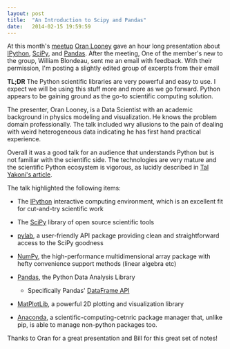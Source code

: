 ```yaml
---
layout: post
title:  "An Introduction to Scipy and Pandas"
date:   2014-02-15 19:59:59
---
```


At this month's [meetup][] [Oran Looney][olooney] gave an hour long 
presentation about [IPython][], [SciPy][], and [Pandas][]. After the meeting, 
One of the member's new to the group, William Blondeau, sent me an email with 
feedback.  With their permission, I'm posting a slightly edited group of 
excerpts from their email

**TL;DR** The Python scientific libraries are very powerful and easy to use. I 
expect we will be using this stuff more and more as we go forward. Python 
appears to be gaining ground as the go-to scientific computing solution.

The presenter, Oran Looney, is a Data Scientist with an academic background in 
physics modeling and visualization. He knows the problem domain 
professionally. The talk included wry allusions to the pain of dealing with 
weird heterogeneous data indicating he has first hand practical experience.

Overall it was a good talk for an audience that understands Python but is not 
familiar with the scientific side. The technologies are very mature and the 
scientific Python ecosystem is vigorous, as lucidly described in [Tal Yakoni's 
article][lunch].

The talk highlighted the following items:

- The [IPython][] interactive computing environment, which is an excellent fit 
  for cut-and-try scientific work

- The [SciPy][] library of open source scientific tools

- [pylab][], a user-friendly API package providing clean and straightforward 
  access to the SciPy goodness

- [NumPy][], the high-performance multidimensional array package with hefty 
  convenience support methods (linear algebra etc)

- [Pandas][], the Python Data Analysis Library

    - Specifically Pandas' [DataFrame API][dataframe]

- [MatPlotLib][], a powerful 2D plotting and visualization library

- [Anaconda][], a scientific-computing-cetnric package manager that, unlike 
  pip, is able to manage non-python packages too.

Thanks to Oran for a great presentation and Bill for this great set of notes!

[meetup]: http://www.meetup.com/MadPUG/events/160124632/
[olooney]: https://github.com/olooney
[IPython]: http://ipython.org
[SciPy]: http://www.scipy.org
[Pandas]: http://pandas.pydata.org/
[lunch]: http://www.talyarkoni.org/blog/2013/11/18/the-homogenization-of-scientific-computing-or-why-python-is-steadily-eating-other-languages-lunch/
[pylab]: http://wiki.scipy.org/PyLab
[NumPy]: http://www.numpy.org/
[MatPlotLib]: http://matplotlib.org/
[Anaconda]: http://continuum.io/downloads
[dataframe]: http://pandas.pydata.org/pandas-docs/stable/dsintro.html#dataframe

